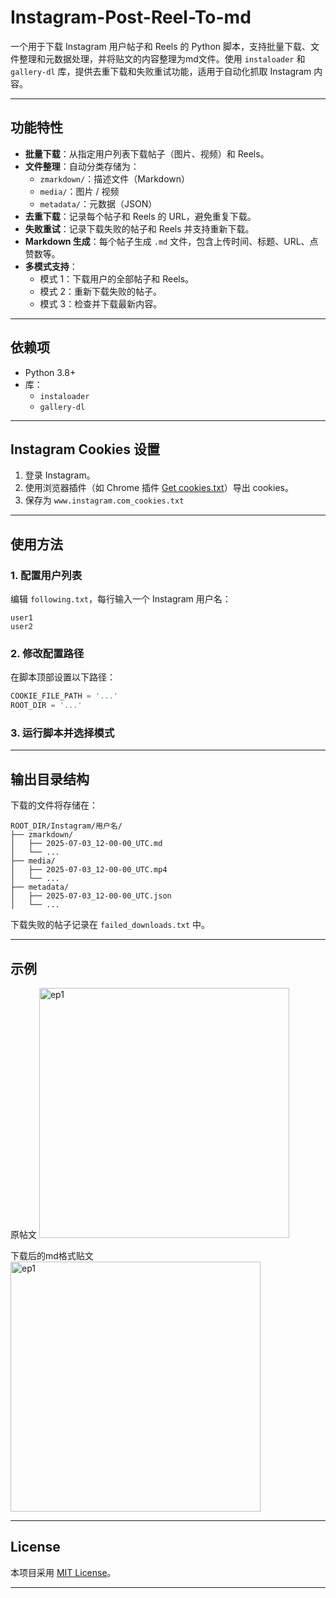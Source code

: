 # Instagram-Post-Reel-To-md

一个用于下载 Instagram 用户帖子和 Reels 的 Python 脚本，支持批量下载、文件整理和元数据处理，并将贴文的内容整理为md文件。使用 `instaloader` 和 `gallery-dl` 库，提供去重下载和失败重试功能，适用于自动化抓取 Instagram 内容。

---

## 功能特性

- **批量下载**：从指定用户列表下载帖子（图片、视频）和 Reels。
- **文件整理**：自动分类存储为：
  - `zmarkdown/`：描述文件（Markdown）
  - `media/`：图片 / 视频
  - `metadata/`：元数据（JSON）
- **去重下载**：记录每个帖子和 Reels 的 URL，避免重复下载。
- **失败重试**：记录下载失败的帖子和 Reels 并支持重新下载。
- **Markdown 生成**：每个帖子生成 `.md` 文件，包含上传时间、标题、URL、点赞数等。
- **多模式支持**：
  - 模式 1：下载用户的全部帖子和 Reels。
  - 模式 2：重新下载失败的帖子。
  - 模式 3：检查并下载最新内容。

---

## 依赖项

- Python 3.8+
- 库：
  - `instaloader`
  - `gallery-dl`

---

## Instagram Cookies 设置

1. 登录 Instagram。
2. 使用浏览器插件（如 Chrome 插件 [Get cookies.txt](https://chromewebstore.google.com/detail/get-cookiestxt-locally/cclelndahbckbenkjhflpdbgdldlbecc)）导出 cookies。
3. 保存为 `www.instagram.com_cookies.txt`
---

## 使用方法

### 1. 配置用户列表

编辑 `following.txt`，每行输入一个 Instagram 用户名：

```
user1
user2
```

### 2. 修改配置路径

在脚本顶部设置以下路径：

```python
COOKIE_FILE_PATH = '...'
ROOT_DIR = '...'
```

### 3. 运行脚本并选择模式

---

## 输出目录结构

下载的文件将存储在：

```
ROOT_DIR/Instagram/用户名/
├── zmarkdown/
│   ├── 2025-07-03_12-00-00_UTC.md
│   └── ...
├── media/
│   ├── 2025-07-03_12-00-00_UTC.mp4
│   └── ...
├── metadata/
│   ├── 2025-07-03_12-00-00_UTC.json
│   └── ...
```

下载失败的帖子记录在 `failed_downloads.txt` 中。

---

## 示例

原帖文
<img src="https://github.com/user-attachments/assets/f0d642f4-7281-43bf-a110-40ea55db0add" alt="ep1" width="400"/>

下载后的md格式贴文
<img src="https://github.com/user-attachments/assets/96a70711-9140-4e89-892e-4fc925abc6de" alt="ep1" width="400"/>

---

## License

本项目采用 [MIT License](LICENSE)。

---
